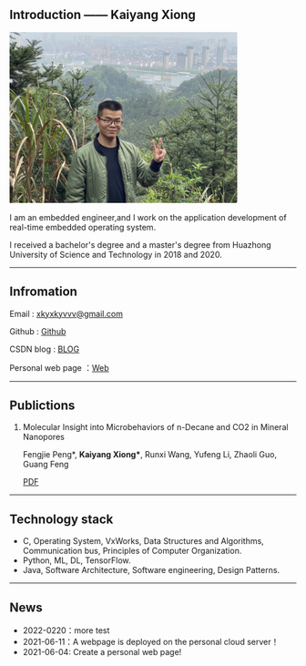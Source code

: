 ## Introduction —— Kaiyang Xiong

<img src="https://raw.githubusercontent.com/xkyvvv/blogPicture/main/me.jpg" alt="图片替换文本" width="400" height="300" align="bottom" />

I am an embedded engineer,and I work on the application development of real-time embedded operating system. 

I received a bachelor's degree and a master's degree from Huazhong University of Science and Technology in 2018 and 2020.

______

## Infromation

Email : xkyxkyvvv@gmail.com

Github : [Github](https://github.com/xkyvvv)

CSDN blog : [BLOG](https://blog.csdn.net/qq_41854911)

Personal web page ：[Web](http://39.106.207.161/)

_______

## Publictions

1. Molecular Insight into Microbehaviors of n-Decane and CO2 in Mineral Nanopores

   Fengjie Peng*, **Kaiyang Xiong\***, Runxi Wang, Yufeng Li, Zhaoli Guo, Guang Feng

   [PDF](https://sci-hub.se/10.1021/acs.energyfuels.9b04125)

-------

## Technology stack

* C, Operating System, VxWorks, Data Structures and Algorithms, Communication bus, Principles of Computer Organization.
* Python, ML, DL, TensorFlow.
* Java, Software Architecture, Software engineering, Design Patterns.

______

## News

* 2022-0220：more test
* 2021-06-11：A webpage is deployed on the personal cloud server！
* 2021-06-04: Create a personal web page!

